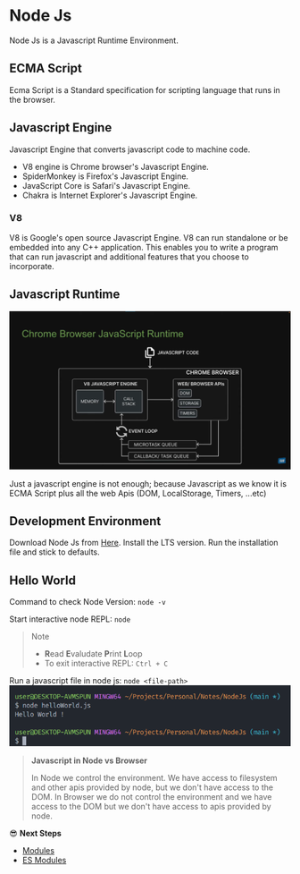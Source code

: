 # Node Js

Node Js is a Javascript Runtime Environment.

## ECMA Script

Ecma Script is a Standard specification for scripting language that runs in the browser.

## Javascript Engine

Javascript Engine that converts javascript code to machine code.

- V8 engine is Chrome browser's Javascript Engine.
- SpiderMonkey is Firefox's Javascript Engine.
- JavaScript Core is Safari's Javascript Engine.
- Chakra is Internet Explorer's Javascript Engine.

### V8

V8 is Google's open source Javascript Engine. V8 can run standalone or be embedded into any C++ application. This enables you to write a program that can run javascript and additional features that you choose to incorporate.

## Javascript Runtime

![Browser Javascript Runtime](Images/javascript-runtime.png)

Just a javascript engine is not enough; because Javascript as we know it is ECMA Script plus all the web Apis (DOM, LocalStorage, Timers, ...etc)

## Development Environment

Download Node Js from [Here](https://nodejs.org/en/download/). Install the LTS version.
Run the installation file and stick to defaults.

## Hello World

Command to check Node Version: `node -v`

Start interactive node REPL: `node`

> Note
>
> - **R**ead **E**valudate **P**rint **L**oop
> - To exit interactive REPL: `Ctrl + C`

Run a javascript file in node js: `node <file-path>`
![Run a Javascript file using Node](Images/node-helloword.png)

> **Javascript in Node vs Browser**
>
> In Node we control the environment. We have access to filesystem and other apis provided by node, but we don't have access to the DOM.
> In Browser we do not control the environment and we have access to the DOM but we don't have access to apis provided by node.

😎 **Next Steps**
- [Modules](./Modules.md#modules)
- [ES Modules](./Modules.md#es-modules)
